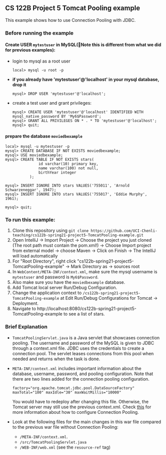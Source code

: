 ## CS 122B Project 5 Tomcat Pooling example

This example shows how to use Connection Pooling with JDBC.

### Before running the example

#### Create USER `mytestuser` in MySQL(🛑Note this is different from what we did for previous examples):

- login to mysql as a root user
   ```
   local> mysql -u root -p
   ```
- **if you already have 'mytestuser'@'localhost' in your mysql database, drop it**
  ```
  mysql> DROP USER 'mytestuser'@'localhost';
  ```

- create a test user and grant privileges:
   ```
   mysql> CREATE USER 'mytestuser'@'localhost' IDENTIFIED WITH mysql_native_password BY 'My6$Password';
   mysql> GRANT ALL PRIVILEGES ON * . * TO 'mytestuser'@'localhost';
   mysql> quit;
   ```

#### prepare the database `moviedbexample`


```
local> mysql -u mytestuser -p
mysql> CREATE DATABASE IF NOT EXISTS moviedbexample;
mysql> USE moviedbexample;
mysql> CREATE TABLE IF NOT EXISTS stars(
               id varchar(10) primary key,
               name varchar(100) not null,
               birthYear integer
           );

mysql> INSERT IGNORE INTO stars VALUES('755011', 'Arnold Schwarzeneggar', 1947);
mysql> INSERT IGNORE INTO stars VALUES('755017', 'Eddie Murphy', 1961);

mysql> quit;
```

### To run this example:

1. Clone this repository
   using `git clone https://github.com/UCI-Chenli-teaching/cs122b-spring21-project5-TomcatPooling-example.git`
2. Open IntelliJ -> Import Project -> Choose the project you just cloned (The root path must contain the pom.xml!) ->
   Choose Import project from external model -> choose Maven -> Click on Finish -> The IntelliJ will load automatically
3. For "Root Directory", right click "cs122b-spring21-project5-TomcatPooling-example" -> Mark Directory as -> sources
   root
4. In `WebContent/META-INF/context.xml`, make sure the mysql username is `mytestuser` and password is `My6$Password`.
5. Also make sure you have the `moviedbexample` database.
6. Add Tomcat local server Run/Debug Configuration.
7. Change the application context to `/cs122b-spring21-project5-TomcatPooling-example` at Edit Run/Debug Configurations
   for Tomcat -> Deployment.
8. Navigate to http://localhost:8080/cs122b-spring21-project5-TomcatPooling-example to see a list of stars.

### Brief Explanation

- `TomcatPoolingServlet.java` is a Java servlet that showcases connection pooling. The username and password of the
  MySQL is given to JDBC through a context.xml file. JDBC uses the credentials to create a connection pool. The servlet
  leases connections from this pool when needed and returns when the task is done.

- `META-INF/context.xml` includes important information about the database, username, password, and pooling
  configuration. Note that there are two lines added for the connection pooling configuration.
  ```              
  factory="org.apache.tomcat.jdbc.pool.DataSourceFactory"
  maxTotal="100" maxIdle="30" maxWaitMillis="10000"
  ```
  You would have to redeploy after changing this file. Otherwise, the Tomcat server may still use the
  previous context.xml. Check [this](http://tomcat.apache.org/tomcat-9.0-doc/jndi-datasource-examples-howto.html) for more information about how to configure Connection Pooling.

- Look at the following files for the main changes in this war file compared to the previous war file without Connection
  Pooling:
    - `/META-INF/context.xml`.
    - `/src/TomcatPoolingServlet.java`
    - `/WEB-INF/web.xml` (see the `resource-ref` tag)

